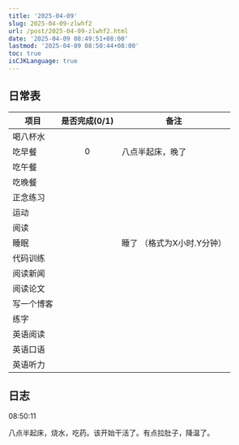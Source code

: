 ```yaml
---
title: '2025-04-09'
slug: 2025-04-09-zlwhf2
url: /post/2025-04-09-zlwhf2.html
date: '2025-04-09 08:49:51+08:00'
lastmod: '2025-04-09 08:50:44+08:00'
toc: true
isCJKLanguage: true
---
```






## 日常表

|项目|是否完成(0/1)|备注|
| ------------| :-------------: | -----------------------------|
|喝八杯水|||
|吃早餐|0|八点半起床，晚了|
|吃午餐|||
|吃晚餐|||
|正念练习|||
|运动|||
|阅读|||
|睡眠||睡了  （格式为X小时.Y分钟）|
|代码训练|||
|阅读新闻|||
|阅读论文|||
|写一个博客|||
|练字|||
|英语阅读|||
|英语口语|||
|英语听力|||

## 日志

08:50:11

八点半起床，烧水，吃药。该开始干活了。有点拉肚子，降温了。
